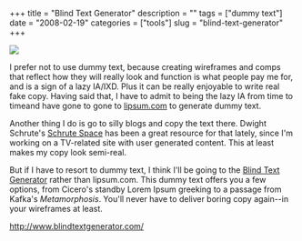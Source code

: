 +++
title = "Blind Text Generator"
description = ""
tags = ["dummy text"]
date = "2008-02-19"
categories = ["tools"]
slug = "blind-text-generator"
+++


<div class="tool-screenshot mb1"><a href="http://www.blindtextgenerator.com/"><img id="bluga-thumbnail-2734" class="bluga-thumbnail custom" src="//media.konigi.com/bluga/
wt5230042aca67f_custom.jpg"/></a></div><p>I prefer not to use dummy text, because creating wireframes and comps that reflect how they will really look and function is what people pay me for, and is a sign of a lazy IA/IXD. Plus it can be really enjoyable to write real fake copy. Having said that, I have to admit to being the lazy IA from time to timeand have gone to gone to <a href="http://lipsum.com/">lipsum.com</a> to generate dummy text. </p>
<p>Another thing I do is go to silly blogs and copy the text there. Dwight Schrute's <a href="http://blog.nbc.com/DwightsBlog/">Schrute Space</a> has been a great resource for that lately, since I'm working on a TV-related site with user generated content. This at least makes my copy look semi-real. </p>
<p>But if I have to resort to dummy text, I think I'll be going to the <a href="http://www.blindtextgenerator.com/">Blind Text Generator</a> rather than lipsum.com. This dummy text offers you a few options, from Cicero's standby Lorem Ipsum greeking to a passage from Kafka's <i>Metamorphosis</i>. You'll never have to deliver boring copy again--in your wireframes at least.</p>
  
<p><a href="http://www.blindtextgenerator.com/">http://www.blindtextgenerator.com/</a></p>
      
